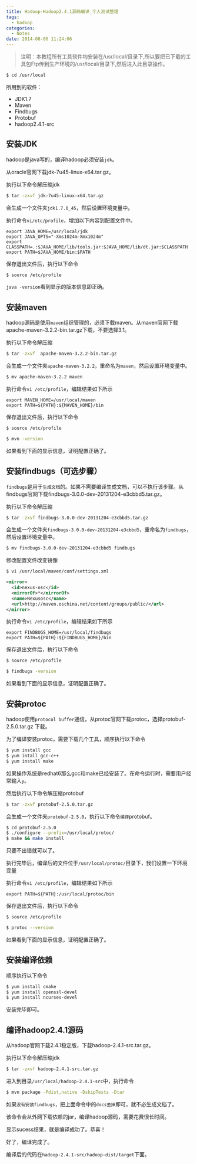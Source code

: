 ```yaml
---
title: Hadoop-Hadoop2.4.1源码编译_个人测试整理
tags:
  - hadoop
categories:
  - Notes
date: 2014-08-06 11:24:06
---
```

> 注明：本教程所有工具软件均安装在/usr/local/目录下,所以要把已下载的工具包Ftp传到生产环境的/usr/local/目录下,然后进入此目录操作。

``` bash
$ cd /usr/local
```

所用到的软件：

- JDK1.7
- Maven
- Findbugs
- Protobuf
- hadoop2.4.1-src

## 安装JDK

hadoop是java写的，编译hadoop必须安装`jdk`。

从oracle官网下载jdk-7u45-linux-x64.tar.gz。

执行以下命令解压缩jdk

``` bash
$ tar -zxvf jdk-7u45-linux-x64.tar.gz
```

会生成一个文件夹`jdk1.7.0_45`，然后设置环境变量中。

执行命令`vi/etc/profile`，增加以下内容到配置文件中。

```
export JAVA_HOME=/usr/local/jdk
export JAVA_OPTS="-Xms1024m-Xmx1024m"
export CLASSPATH=.:$JAVA_HOME/lib/tools.jar:$JAVA_HOME/lib/dt.jar:$CLASSPATH
export PATH=$JAVA_HOME/bin:$PATH
```

保存退出文件后，执行以下命令

``` bash
$ source /etc/profile
```

`java -version`看到显示的版本信息即正确。

## 安装maven

hadoop源码是使用`maven`组织管理的，必须下载maven。从maven官网下载apache-maven-3.2.2-bin.tar.gz下载，不要选择3.1。

执行以下命令解压缩

``` bash
$ tar -zxvf  apache-maven-3.2.2-bin.tar.gz
```

会生成一个文件夹`apache-maven-3.2.2`，重命名为`maven`，然后设置环境变量中。

``` bash
$ mv apache-maven-3.2.2 maven
```

执行命令`vi /etc/profile`，编辑结果如下所示

```
export MAVEN_HOME=/usr/local/maven
export PATH=${PATH}:${MAVEN_HOME}/bin
```

保存退出文件后，执行以下命令

``` bash
$ source /etc/profile
```

``` bash
$ mvn -version
```

如果看到下面的显示信息，证明配置正确了。

## 安装findbugs（可选步骤）
`findbugs`是用于`生成文档`的。如果不需要编译生成文档，可以不执行该步骤。从findbugs官网下载findbugs-3.0.0-dev-20131204-e3cbbd5.tar.gz。

执行以下命令解压缩

``` bash
$ tar -zxvf findbugs-3.0.0-dev-20131204-e3cbbd5.tar.gz
```

会生成一个文件夹`findbugs-3.0.0-dev-20131204-e3cbbd5`，重命名为`findbugs`，然后设置环境变量中。

``` bash
$ mv findbugs-3.0.0-dev-20131204-e3cbbd5 findbugs
```

修改配置文件改变镜像

``` bash
$ vi /usr/local/maven/conf/settings.xml
```

``` xml
<mirror>
  <id>nexus-osc</id>
  <mirrorOf>*</mirrorOf>
  <name>Nexusosc</name>
  <url>http://maven.oschina.net/content/groups/public/</url>
</mirror>
```

执行命令`vi /etc/profile`，编辑结果如下所示

```
export FINDBUGS_HOME=/usr/local/findbugs
export PATH=${PATH}:${FINDBUGS_HOME}/bin
```

保存退出文件后，执行以下命令

``` bash
$ source /etc/profile
```

``` bash
$ findbugs -version
```

如果看到下面的显示信息，证明配置正确了。

## 安装protoc

hadoop使用`protocol buffer`通信，从protoc官网下载protoc，选择protobuf-2.5.0.tar.gz 下载。

为了编译安装protoc，需要下载几个工具，顺序执行以下命令

``` bash
$ yum install gcc 
$ yum intall gcc-c++ 
$ yum install make
```

如果操作系统是redhat6那么gcc和make已经安装了。在命令运行时，需要用户经常输入`y`。

然后执行以下命令解压缩protobuf

``` bash
$ tar -zxvf protobuf-2.5.0.tar.gz
```

会生成一个文件夹`protobuf-2.5.0`，执行以下命令`编译`protobuf。

``` bash
$ cd protobuf-2.5.0
$ ./configure --prefix=/usr/local/protoc/ 
$ make && make install
```

只要不出错就可以了。

执行完毕后，编译后的文件位于`/usr/local/protoc/`目录下，我们设置一下环境变量

执行命令`vi /etc/profile`，编辑结果如下所示

```
export PATH=${PATH}:/usr/local/protoc/bin
```

保存退出文件后，执行以下命令

``` bash
$ source /etc/profile
```

``` bash
$ protoc --version
```

如果看到下面的显示信息，证明配置正确了。

## 安装编译依赖

顺序执行以下命令

``` bash
$ yum install cmake 
$ yum install openssl-devel 
$ yum install ncurses-devel
```

安装完毕即可。

## 编译hadoop2.4.1源码

从hadoop官网下载2.4.1稳定版，下载hadoop-2.4.1-src.tar.gz。

执行以下命令解压缩jdk

``` bash
$ tar -zxvf hadoop-2.4.1-src.tar.gz 
```

进入到目录`/usr/local/hadoop-2.4.1-src`中，执行命令

``` bash
$ mvn package -Pdist,native -DskipTests -Dtar
```

如果`没有安装findbugs`，把上面命令中的`docs去掉`即可，就不必生成文档了。

该命令会从外网下载依赖的jar，编译hadoop源码，需要花费很长时间。

显示sucess结果，就是编译成功了。恭喜！

好了，编译完成了。

编译后的代码在`hadoop-2.4.1-src/hadoop-dist/target`下面。

